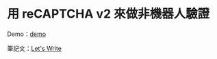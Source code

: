 # 用 reCAPTCHA v2 來做非機器人驗證

Demo：[demo](https://letswritetw.github.io/letswrite-recaptcha-v3/)

筆記文：[Let's Write](https://letswrite.tw/recaptcha-v./)
